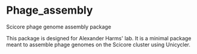 # Phage_assembly
Scicore phage genome assembly package

This package is designed for Alexander Harms' lab. It is a minimal package meant to assemble phage genomes on the Scicore cluster using Unicycler.
